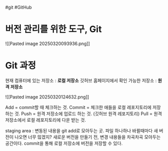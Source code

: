 #git #GitHub 

# 버전 관리를 위한 도구, Git

![[Pasted image 20250320093936.png]]




# Git 과정

현재 컴퓨터에 있는 저장소 : **로컬 저장소**
깃허브 홈페이지에서 확인 가능한 저장소 : **원격 저장소**

![[Pasted image 20250320124632.png]]

Add = commit할 때 체크하는 것.
Commit = 체크한 애들을 로컬 레포지토리에 저장하는 것.
Push = 원격 저장소에 업로드 하는 것. (깃허브 원격 레포지토리)
Pull = 원격 저장소에서 로컬 레포지토리에 다운 받는 것.

staging area : 변동된 내용을 git add로 모아두는 곳. 파일 하나하나 바뀔때마다 새 버전이 나오면 너무 많겠지? 새로운 버전을 만들기 전, 변경 내용들을 차곡차곡 모아두는 공간이다. commit을 통해 로컬 저장소에 버전을 저장할 수 있다.











